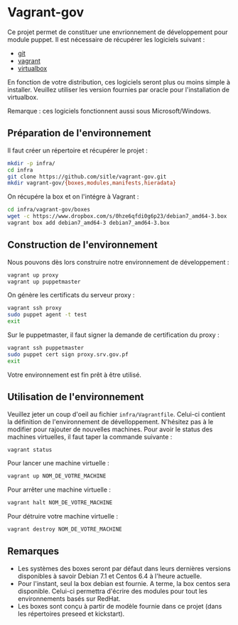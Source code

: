 # Vagrant-gov

Ce projet permet de constituer une envrionnement de développement pour module puppet. Il est nécessaire de récupérer les logiciels suivant :

* [git](http://git-scm.com/downloads)
* [vagrant](http://downloads.vagrantup.com/)
* [virtualbox](https://www.virtualbox.org/wiki/Downloads)

En fonction de votre distribution, ces logiciels seront plus ou moins simple à installer. Veuillez utiliser les version fournies par oracle pour l'installation de virtualbox.

Remarque : ces logiciels fonctionnent aussi sous Microsoft/Windows.

## Préparation de l'environnement

Il faut créer un répertoire et récupérer le projet :
```bash
mkdir -p infra/
cd infra
git clone https://github.com/sitle/vagrant-gov.git 
mkdir vagrant-gov/{boxes,modules,manifests,hieradata}
```
On récupére la box et on l'intégre à Vagrant :
```bash
cd infra/vagrant-gov/boxes
wget -c https://www.dropbox.com/s/0hze6qfdi0g6p23/debian7_amd64-3.box
vagrant box add debian7_amd64-3 debian7_amd64-3.box
```

## Construction de l'environnement

Nous pouvons dès lors construire notre environnement de développement :
```bash
vagrant up proxy
vagrant up puppetmaster
```
On génère les certificats du serveur proxy :
```bash
vagrant ssh proxy
sudo puppet agent -t test
exit
```
Sur le puppetmaster, il faut signer la demande de certification du proxy :
```bash
vagrant ssh puppetmaster
sudo puppet cert sign proxy.srv.gov.pf
exit
```
Votre environnement est fin prêt à être utilisé.

## Utilisation de l'environnement

Veuillez jeter un coup d'oeil au fichier ```infra/Vagrantfile```. Celui-ci contient la définition de l'environnement de dévelloppement. N'hésitez pas à le modifier pour rajouter de nouvelles machines.
Pour avoir le status des machines virtuelles, il faut taper la commande suivante :
```bash
vagrant status
```
Pour lancer une machine virtuelle :
```bash
vagrant up NOM_DE_VOTRE_MACHINE
```
Pour arrêter une machine virtuelle :
```bash
vagrant halt NOM_DE_VOTRE_MACHINE
```
Pour détruire votre machine virtuelle :
```bash
vagrant destroy NOM_DE_VOTRE_MACHINE
```

## Remarques

* Les systèmes des boxes seront par défaut dans leurs dernières versions disponibles à savoir Debian 7.1 et Centos 6.4 à l'heure actuelle.
* Pour l'instant, seul la box debian est fournie. A terme, la box centos sera disponible. Celui-ci permettra d'écrire des modules pour tout les environnements basés sur RedHat.
* Les boxes sont conçu à partir de modèle fournie dans ce projet (dans les répertoires preseed et kickstart).

